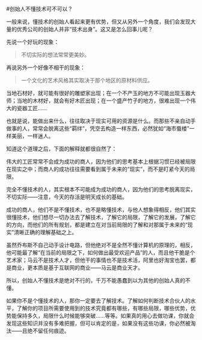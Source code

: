 #创始人不懂技术可不可以？

一般来说，懂技术的创始人看起来更有优势，但又从另外一个角度，我们会发现大量的优秀公司的创始人并非“技术出身”。这又是怎么回事儿呢？

先说一个好玩的现象：

> 不切实际的想法常常更美妙。

再说另外一个好像不相干的现象：

> 一个文化的艺术风格其实取决于那个地区的原材料供应。

当地石材好，就可能有很好的雕塑家出现；在一个不产玉的地方不可能出现玉器大师；当地的木材好，就会有好木匠出现；在一个盛产竹子的地方，很难出现一个伟大的瓷器工匠……

也就是说，能做出来什么，往往取决于现实可用的资源是什么。而那些不亲自动手做事的人，常常会脱离这些“羁绊”，凭空去构造一样东西，必然犹如“海市蜃楼”一样美丽，一样迷人。

知道这个道理之后，下面的解释就都很自然了：

伟大的工匠常常不会成为成功的商人，因为他们的思考基本上根据习惯已经被局限在现实之中；而商人的成功往往需要看到属于未来的“现实”，而不是盯紧今天的局限。

完全不懂技术的人，其实根本不可能成为成功的商人，因为他们的思考脱离现实，不切实际——注意，今天的存活是明天成长的基础。

成功的商人，他们不是不懂技术，也不是略懂技术，与他人想象得相反，他们其实很懂技术，他们想尽一切办法去了解技术，了解它的局限，了解它的发展，了解它的方向，而他们的所有规划，都是建立在对当前局限的了解和对那属于未来的“现实”清晰正确的理解基础之上。

虽然乔布斯不自己动手设计电路，但他绝对不是全然不懂计算机的原理的，相反，他可能最了解“在当前的局限之下，如何做出最受欢迎产品”的人，而且他干脆是个艺术家；马云不是技术人才，但他干的事情也不是技术活，阿里也好淘宝也罢，都是商业，更本质是基于互联网的商业——马云是商业天才。

所以，创始人不懂技术是绝对不行的，千万不能愚蠢到以为其他的创始人真的不懂。

如果你不是个懂技术的人，那你一定要去了解技术。了解如何判断技术合伙人的水平，了解你的项目所需要使用到的技术究竟都有哪些，有哪些局限，哪些优势，优势能保持多久，局限什么时候能够突破……等等。如果真的用心去做功课，你就会发现这些知识并没有多难把握，但可以肯定的是，如果没有这些功课，你必然被淘汰——且绝不留任何痕迹。

